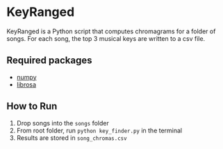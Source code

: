 # KeyRanged

KeyRanged is a Python script that computes chromagrams for a folder of songs. For each song, the top 3 musical keys are written to a csv file.

## Required packages
* [numpy][numpy]
* [librosa][librosa]

## How to Run
1. Drop songs into the `songs` folder
2. From root folder, run `python key_finder.py` in the terminal
3. Results are stored in `song_chromas.csv`

[numpy]: http://www.numpy.org/
[librosa]: https://github.com/librosa/librosa

